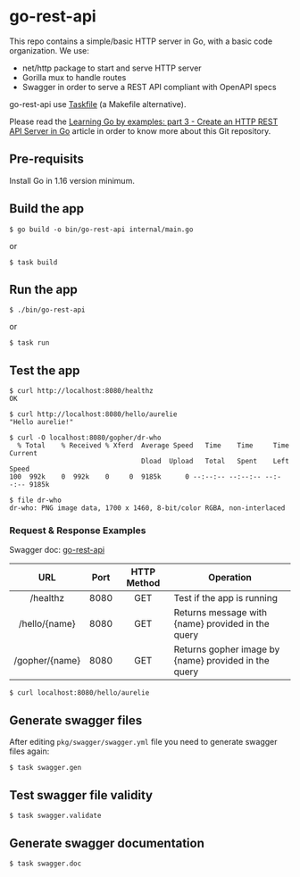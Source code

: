 # go-rest-api

This repo contains a simple/basic HTTP server in Go, with a basic code organization.
We use:
* net/http package to start and serve HTTP server
* Gorilla mux to handle routes
* Swagger in order to serve a REST API compliant with OpenAPI specs

go-rest-api use [Taskfile](https://dev.to/stack-labs/introduction-to-taskfile-a-makefile-alternative-h92) (a Makefile alternative).

Please read the [Learning Go by examples: part 3 - Create an HTTP REST API Server in Go](https://dev.to/aurelievache/learning-go-by-examples-part-2-create-an-http-rest-api-server-in-go-1cdm) article in order to know more about this Git repository.

## Pre-requisits

Install Go in 1.16 version minimum.

## Build the app

`$ go build -o bin/go-rest-api internal/main.go`

or

`$ task build`

## Run the app

`$ ./bin/go-rest-api`

or

`$ task run`

## Test the app

```
$ curl http://localhost:8080/healthz
OK

$ curl http://localhost:8080/hello/aurelie
"Hello aurelie!"

$ curl -O localhost:8080/gopher/dr-who
  % Total    % Received % Xferd  Average Speed   Time    Time     Time  Current
                                 Dload  Upload   Total   Spent    Left  Speed
100  992k    0  992k    0     0  9185k      0 --:--:-- --:--:-- --:--:-- 9185k

$ file dr-who
dr-who: PNG image data, 1700 x 1460, 8-bit/color RGBA, non-interlaced
```

### Request & Response Examples

Swagger doc: [go-rest-api](https://github.com/robjkc/learning-go-by-examples/blob/main/go-rest-api/doc/index.html)

|                 URL					 | Port | HTTP Method			       | Operation														    |
|:-------------------------:|:--------:|:-----------------------:|------------------------------------------------------------------------|
| /healthz							 | 8080 | GET       |  Test if the app is running							    |
| /hello/{name}							 | 8080 | GET       |  Returns message with {name} provided in the query							    |						    |
| /gopher/{name}							 | 8080 | GET       |  Returns gopher image by {name} provided in the query							    |						    |

`$ curl localhost:8080/hello/aurelie`

## Generate swagger files

After editing `pkg/swagger/swagger.yml` file you need to generate swagger files again:

`$ task swagger.gen`

## Test swagger file validity

`$ task swagger.validate`

## Generate swagger documentation

`$ task swagger.doc`

